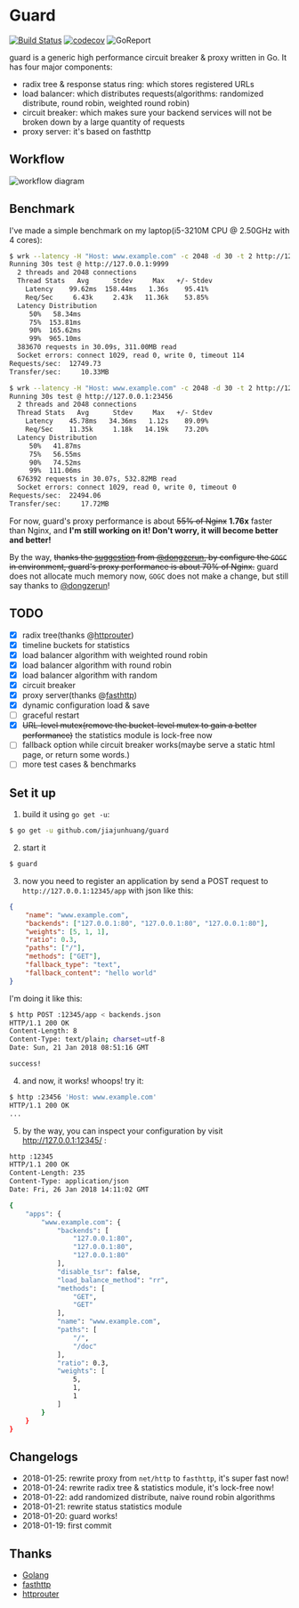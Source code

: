 # Guard

[![Build Status](https://travis-ci.org/jiajunhuang/guard.svg?branch=master)](https://travis-ci.org/jiajunhuang/guard)
[![codecov](https://codecov.io/gh/jiajunhuang/guard/branch/master/graph/badge.svg)](https://codecov.io/gh/jiajunhuang/guard)
![GoReport](https://goreportcard.com/badge/github.com/jiajunhuang/guard)

guard is a generic high performance circuit breaker & proxy written in Go. It has four major components:

- radix tree & response status ring: which stores registered URLs
- load balancer: which distributes requests(algorithms: randomized distribute, round robin, weighted round robin)
- circuit breaker: which makes sure your backend services will not be broken down by a large quantity of requests
- proxy server: it's based on fasthttp

## Workflow

![workflow diagram](./workflow.png)

## Benchmark

I've made a simple benchmark on my laptop(i5-3210M CPU @ 2.50GHz with 4 cores):

```bash
$ wrk --latency -H "Host: www.example.com" -c 2048 -d 30 -t 2 http://127.0.0.1:9999  # Nginx with 4 workers
Running 30s test @ http://127.0.0.1:9999
  2 threads and 2048 connections
  Thread Stats   Avg      Stdev     Max   +/- Stdev
    Latency    99.62ms  158.44ms   1.36s    95.41%       
    Req/Sec     6.43k     2.43k   11.36k    53.85%
  Latency Distribution   
     50%   58.34ms                                       
     75%  153.81ms                                                         
     90%  165.62ms                                                                               
     99%  965.10ms                       
  383670 requests in 30.09s, 311.00MB read
  Socket errors: connect 1029, read 0, write 0, timeout 114
Requests/sec:  12749.73                           
Transfer/sec:     10.33MB                         

$ wrk --latency -H "Host: www.example.com" -c 2048 -d 30 -t 2 http://127.0.0.1:23456  # guard with GOMAXPROCS=4
Running 30s test @ http://127.0.0.1:23456
  2 threads and 2048 connections
  Thread Stats   Avg      Stdev     Max   +/- Stdev
    Latency    45.78ms   34.36ms   1.12s    89.09%
    Req/Sec    11.35k     1.18k   14.19k    73.20%
  Latency Distribution                                   
     50%   41.87ms     
     75%   56.55ms       
     90%   74.52ms                                       
     99%  111.06ms                                                         
  676392 requests in 30.07s, 532.82MB read
  Socket errors: connect 1029, read 0, write 0, timeout 0
Requests/sec:  22494.06
Transfer/sec:     17.72MB
```

For now, guard's proxy performance is about ~~55% of Nginx~~ **1.76x** faster than Nginx,
and **I'm still working on it! Don't worry, it will become better and better!**

By the way, ~~thanks the [suggestion](https://github.com/jiajunhuang/guard/issues/15) 
from [@dongzerun](https://github.com/dongzerun), by configure the `GOGC` in environment,
guard's proxy performance is about 70% of Nginx.~~ guard does not allocate much memory now,
`GOGC` does not make a change, but still say thanks to [@dongzerun](https://github.com/dongzerun)!

## TODO

- [x] radix tree(thanks @[httprouter](https://github.com/julienschmidt/httprouter))
- [x] timeline buckets for statistics
- [x] load balancer algorithm with weighted round robin
- [x] load balancer algorithm with round robin
- [x] load balancer algorithm with random
- [x] circuit breaker
- [x] proxy server(thanks @[fasthttp](https://github.com/valyala/fasthttp))
- [x] dynamic configuration load & save
- [ ] graceful restart
- [x] ~~URL-level mutex(remove the bucket-level mutex to gain a better performance)~~ the statistics module is lock-free now
- [ ] fallback option while circuit breaker works(maybe serve a static html page, or return some words.)
- [ ] more test cases & benchmarks

## Set it up

1. build it using `go get -u`:

```bash
$ go get -u github.com/jiajunhuang/guard
```

2. start it

```bash
$ guard
```

3. now you need to register an application by send a POST request to `http://127.0.0.1:12345/app` with json like this:

```json
{
    "name": "www.example.com",
    "backends": ["127.0.0.1:80", "127.0.0.1:80", "127.0.0.1:80"],
    "weights": [5, 1, 1],
    "ratio": 0.3,
    "paths": ["/"],
    "methods": ["GET"],
    "fallback_type": "text",
    "fallback_content": "hello world"
}
```

I'm doing it like this:

```bash
$ http POST :12345/app < backends.json 
HTTP/1.1 200 OK
Content-Length: 8
Content-Type: text/plain; charset=utf-8
Date: Sun, 21 Jan 2018 08:51:16 GMT

success!
```

4. and now, it works! whoops! try it:

```bash
$ http :23456 'Host: www.example.com'
HTTP/1.1 200 OK
...
```

5. by the way, you can inspect your configuration by visit http://127.0.0.1:12345/ :

```bash
http :12345
HTTP/1.1 200 OK
Content-Length: 235
Content-Type: application/json
Date: Fri, 26 Jan 2018 14:11:02 GMT

{
    "apps": {
        "www.example.com": {
            "backends": [
                "127.0.0.1:80",
                "127.0.0.1:80",
                "127.0.0.1:80"
            ],
            "disable_tsr": false,
            "load_balance_method": "rr",
            "methods": [
                "GET",
                "GET"
            ],
            "name": "www.example.com",
            "paths": [
                "/",
                "/doc"
            ],
            "ratio": 0.3,
            "weights": [
                5,
                1,
                1
            ]
        }
    }
}
```

## Changelogs

- 2018-01-25: rewrite proxy from `net/http` to `fasthttp`, it's super fast now!
- 2018-01-24: rewrite radix tree & statistics module, it's lock-free now!
- 2018-01-22: add randomized distribute, naive round robin algorithms
- 2018-01-21: rewrite status statistics module
- 2018-01-20: guard works!
- 2018-01-19: first commit

## Thanks

- [Golang](https://golang.org)
- [fasthttp](https://github.com/valyala/fasthttp)
- [httprouter](https://github.com/jiajunhuang/httprouter)
